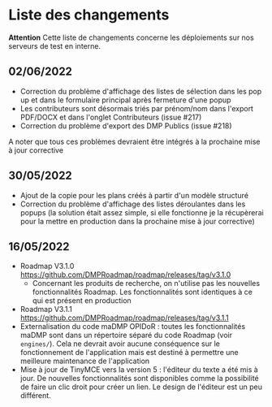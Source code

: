# Liste des changements

**Attention** Cette liste de changements concerne les déploiements sur nos serveurs de test en interne. 

## 02/06/2022
- Correction du problème d'affichage des listes de sélection dans les pop up et dans le formulaire principal après fermeture d'une popup
- Les contributeurs sont désormais triés par prénom/nom dans l'export PDF/DOCX et dans l'onglet Contributeurs (issue #217)
- Correction du problème d'export des DMP Publics (issue #218)

A noter que tous ces problèmes devraient être intégrés à la prochaine mise à jour corrective

## 30/05/2022
- Ajout de la copie pour les plans créés à partir d'un modèle structuré
- Correction du problème d'affichage des listes déroulantes dans les popups (la solution était assez simple, si elle fonctionne je la récupèrerai pour la mettre en production dans la prochaine mise à jour corrective)

## 16/05/2022
- Roadmap V3.1.0 https://github.com/DMPRoadmap/roadmap/releases/tag/v3.1.0
    - Concernant les produits de recherche, on n'utilise pas les nouvelles fonctionnalités Roadmap. Les fonctionnalités sont identiques à ce qui est présent en production
- Roadmap V3.1.1 https://github.com/DMPRoadmap/roadmap/releases/tag/v3.1.1
- Externalisation du code maDMP OPIDoR : toutes les fonctionnalités maDMP sont dans un répertoire séparé du code Roadmap (voir `engines/`). Cela ne devrait avoir aucune conséquence sur le fonctionnement de l'application mais est destiné à permettre une meilleure maintenance de l'application
- Mise à jour de TinyMCE vers la version 5 : l'éditeur du texte a été mis à jour. De nouvelles fonctionnalités sont disponibles comme la possibilité de faire un clic droit pour créer un lien. Le design de l'éditeur est un peu différent.